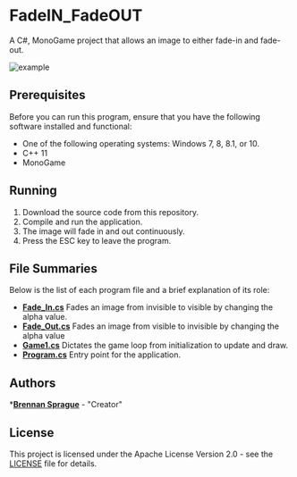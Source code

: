 # FadeIN_FadeOUT
A C#, MonoGame project that allows an image to either fade-in and fade-out. 

![example](Reference/example.png)

## Prerequisites
Before you can run this program, ensure that you have the following software installed and functional:
* One of the following operating systems: Windows 7, 8, 8.1, or 10.
* C++ 11
* MonoGame

## Running
1. Download the source code from this repository.
2. Compile and run the application.
3. The image will fade in and out continuously.
4. Press the ESC key to leave the program.

## File Summaries
Below is the list of each program file and a brief explanation of its role:
* [__Fade_In.cs__](Fade_In.cs) Fades an image from invisible to visible by changing the alpha value.
* [__Fade_Out.cs__](Fade_Out.cs) Fades an image from visible to invisible by changing the alpha value
* [__Game1.cs__](Game1.cs) Dictates the game loop from initialization to update and draw.
* [__Program.cs__](Program.cs) Entry point for the application.

## Authors
*[**Brennan Sprague**](https://github.com/b-Sprague) - "Creator"

## License
This project is licensed under the Apache License Version 2.0 - see the [LICENSE](LICENSE) file for details.
